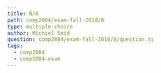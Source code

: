 ```yaml
---
title: N/A
path: comp2804/exam-fall-2018/8
type: multiple-choice
author: Michiel Smid
question: comp2804/exam-fall-2018/8/question.ts
tags:
  - comp2804
  - comp2804-exam
---
```


